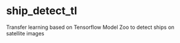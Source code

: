 # ship_detect_tl
Transfer learning based on Tensorflow Model Zoo to detect ships on satellite images

